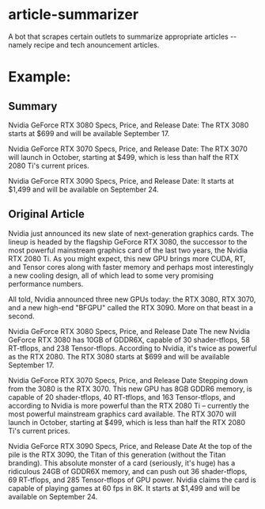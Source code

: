 # article-summarizer

A bot that scrapes certain outlets to summarize appropriate articles -- namely recipe and tech anouncement articles.

# Example: 

## Summary

Nvidia GeForce RTX 3080 Specs, Price, and Release Date:
The RTX 3080 starts at $699 and will be available September 17.

Nvidia GeForce RTX 3070 Specs, Price, and Release Date:
The RTX 3070 will launch in October, starting at $499, which is less than half the RTX 2080 Ti's current prices.

Nvidia GeForce RTX 3090 Specs, Price, and Release Date:
It starts at $1,499 and will be available on September 24.

## Original Article

Nvidia just announced its new slate of next-generation graphics cards. The lineup is headed by the flagship GeForce RTX 3080, the successor to the most powerful mainstream graphics card of the last two years, the Nvidia RTX 2080 Ti. As you might expect, this new GPU brings more CUDA, RT, and Tensor cores along with faster memory and perhaps most interestingly a new cooling design, all of which lead to some very promising performance numbers.

All told, Nvidia announced three new GPUs today: the RTX 3080, RTX 3070, and a new high-end "BFGPU" called the RTX 3090. More on that beast in a second.

Nvidia GeForce RTX 3080 Specs, Price, and Release Date
The new Nvidia GeForce RTX 3080 has 10GB of GDDR6X, capable of 30 shader-tflops, 58 RT-tflops, and 238 Tensor-tflops. According to Nvidia, it's twice as powerful as the RTX 2080. The RTX 3080 starts at $699 and will be available September 17.

Nvidia GeForce RTX 3070 Specs, Price, and Release Date
Stepping down from the 3080 is the RTX 3070. This new GPU has 8GB GDDR6 memory, is capable of 20 shader-tflops, 40 RT-tflops, and 163 Tensor-tflops, and according to Nvidia is more powerful than the RTX 2080 Ti – currently the most powerful mainstream graphics card available. The RTX 3070 will launch in October, starting at $499, which is less than half the RTX 2080 Ti's current prices.

Nvidia GeForce RTX 3090 Specs, Price, and Release Date
At the top of the pile is the RTX 3090, the Titan of this generation (without the Titan branding). This absolute monster of a card (seriously, it's huge) has a ridiculous 24GB of GDDR6X memory, and can push out 36 shader-tflops, 69 RT-tflops, and 285 Tensor-tflops of GPU power. Nvidia claims the card is capable of playing games at 60 fps in 8K. It starts at $1,499 and will be available on September 24.
